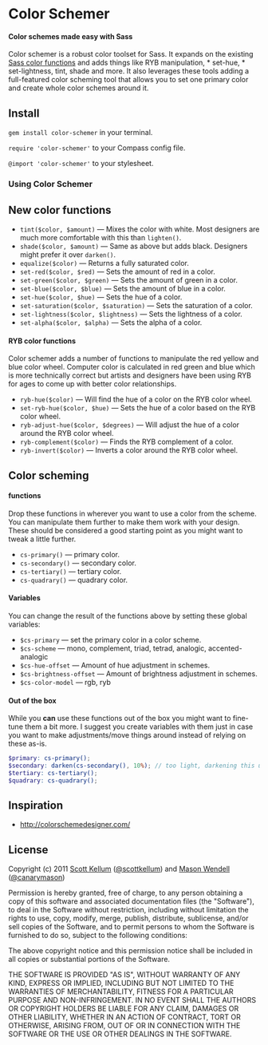 # Color Schemer

#### Color schemes made easy with Sass

Color schemer is a robust color toolset for Sass. It expands on the existing [Sass color functions](http://sass-lang.com/docs/yardoc/Sass/Script/Functions.html) and adds things like RYB manipulation, * set-hue, * set-lightness, tint, shade and more. It also leverages these tools adding a full-featured color scheming tool that allows you to set one primary color and create whole color schemes around it.

## Install

`gem install color-schemer` in your terminal.

`require 'color-schemer'` to your Compass config file.

`@import 'color-schemer'` to your stylesheet.

### Using Color Schemer

## New color functions

* `tint($color, $amount)` — Mixes the color with white. Most designers are much more comfortable with this than `lighten()`.
* `shade($color, $amount)` — Same as above but adds black. Designers might prefer it over `darken()`.
* `equalize($color)` — Returns a fully saturated color.
* `set-red($color, $red)` — Sets the amount of red in a color.
* `set-green($color, $green)` — Sets the amount of green in a color.
* `set-blue($color, $blue)` — Sets the amount of blue in a color.
* `set-hue($color, $hue)` — Sets the hue of a color.
* `set-saturation($color, $saturation)` — Sets the saturation of a color.
* `set-lightness($color, $lightness)` — Sets the lightness of a color.
* `set-alpha($color, $alpha)` — Sets the alpha of a color.

#### RYB color functions

Color schemer adds a number of functions to manipulate the red yellow and blue color wheel. Computer color is calculated in red green and blue which is more technically correct but artists and designers have been using RYB for ages to come up with better color relationships.

* `ryb-hue($color)` — Will find the hue of a color on the RYB color wheel.
* `set-ryb-hue($color, $hue)` — Sets the hue of a color based on the RYB color wheel.
* `ryb-adjust-hue($color, $degrees)` — Will adjust the hue of a color around the RYB color wheel.
* `ryb-complement($color)` — Finds the RYB complement of a color.
* `ryb-invert($color)` — Inverts a color around the RYB color wheel.

## Color scheming

#### functions

Drop these functions in wherever you want to use a color from the scheme. You can manipulate them further to make them work with your design. These should be considered a good starting point as you might want to tweak a little further.

* `cs-primary()` — primary color.
* `cs-secondary()` — secondary color.
* `cs-tertiary()` — tertiary color.
* `cs-quadrary()` — quadrary color.

#### Variables

You can change the result of the functions above by setting these global variables:

* `$cs-primary` — set the primary color in a color scheme.
* `$cs-scheme` — mono, complement, triad, tetrad, analogic, accented-analogic
* `$cs-hue-offset` — Amount of hue adjustment in schemes.
* `$cs-brightness-offset` — Amount of brightness adjustment in schemes.
* `$cs-color-model` — rgb, ryb

#### Out of the box

While you **can** use these functions out of the box you might want to fine-tune them a bit more. I suggest you create variables with them just in case you want to make adjustments/move things around instead of relying on these as-is.

```scss
$primary: cs-primary();
$secondary: darken(cs-secondary(), 10%); // too light, darkening this up a bit.
$tertiary: cs-tertiary();
$quadrary: cs-quadrary();
```

## Inspiration

* http://colorschemedesigner.com/

## License

Copyright (c) 2011 [Scott Kellum](http://www.scottkellum.com/) ([@scottkellum](http://twitter.com/scottkellum)) and [Mason Wendell](http://thecodingdesigner.com/) ([@canarymason](http://twitter.com/canarymason))

Permission is hereby granted, free of charge, to any person obtaining a copy of this software and associated documentation files (the "Software"), to deal in the Software without restriction, including without limitation the rights to use, copy, modify, merge, publish, distribute, sublicense, and/or sell copies of the Software, and to permit persons to whom the Software is furnished to do so, subject to the following conditions:

The above copyright notice and this permission notice shall be included in all copies or substantial portions of the Software.

THE SOFTWARE IS PROVIDED "AS IS", WITHOUT WARRANTY OF ANY KIND, EXPRESS OR IMPLIED, INCLUDING BUT NOT LIMITED TO THE WARRANTIES OF MERCHANTABILITY, FITNESS FOR A PARTICULAR PURPOSE AND NON-INFRINGEMENT. IN NO EVENT SHALL THE AUTHORS OR COPYRIGHT HOLDERS BE LIABLE FOR ANY CLAIM, DAMAGES OR OTHER LIABILITY, WHETHER IN AN ACTION OF CONTRACT, TORT OR OTHERWISE, ARISING FROM, OUT OF OR IN CONNECTION WITH THE SOFTWARE OR THE USE OR OTHER DEALINGS IN THE SOFTWARE.
